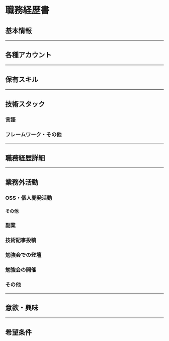 # 職務経歴書

## 基本情報

---

## 各種アカウント

---

## 保有スキル

---

## 技術スタック

### 言語

### フレームワーク・その他

---

## 職務経歴詳細

---

## 業務外活動

### OSS・個人開発活動

#### その他

### 副業

### 技術記事投稿

### 勉強会での登壇

### 勉強会の開催

### その他
---

## 意欲・興味
---

## 希望条件
